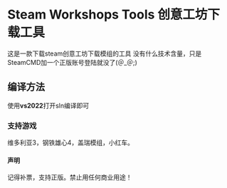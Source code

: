 # Steam Workshops Tools 创意工坊下载工具

这是一款下载steam创意工坊下载模组的工具
没有什么技术含量，只是SteamCMD加一个正版账号登陆就没了(＠_＠;)


## 编译方法

使用**vs2022**打开sln编译即可

### 支持游戏

维多利亚3，钢铁雄心4，盖瑞模组，小红车。

#### 声明

记得补票，支持正版。禁止用任何商业用途！

